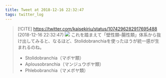 ```yaml
---
title: Tweet at 2018-12-16 22:32:47
tags: twitter_log
---
```


> [!CITE] https://twitter.com/kaisekiriu/status/1074296282917695488 (2018-12-16 22:32:47)
> ![](https://twitter.com/kaisekiriu/status/1074296282917695488)
> これを踏まえて「壁性類–腸性類」体系から抜け出してみると、なるほど、Stolidobranchiaを使ったほうが統一感が生まれるのね。
> - Stolidobranchia（マボヤ類）
> - Aplousobranchia（マンジュウボヤ類）
> - Phlebobranchia（マメボヤ類）
